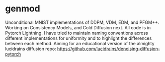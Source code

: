 # genmod
Unconditional MNIST implementations of DDPM, VDM, EDM, and PFGM++. Working on Consistency Models, and Cold Diffusion next. All code is in Pytorch Lightning.
I have tried to maintain naming conventions across different implementations for uniformity and to highlight the differences between each method.
Aiming for an educational version of the almighty lucidrains diffusion repo: https://github.com/lucidrains/denoising-diffusion-pytorch
